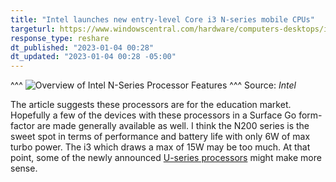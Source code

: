 ```yaml
---
title: "Intel launches new entry-level Core i3 N-series mobile CPUs"
targeturl: https://www.windowscentral.com/hardware/computers-desktops/intel-core-i3-n-series-launch-ces-2023 
response_type: reshare
dt_published: "2023-01-04 00:28"
dt_updated: "2023-01-04 00:28 -05:00"
---
```


^^^
![Overview of Intel N-Series Processor Features](https://cdn.mos.cms.futurecdn.net/kkWgG7UZh3ySjrniGmYmDk-1200-80.jpg)
^^^ Source: *Intel*

The article suggests these processors are for the education market. Hopefully a few of the devices with these processors in a Surface Go form-factor are made generally available as well. I think the N200 series is the sweet spot in terms of performance and battery life with only 6W of max turbo power. The i3 which draws a max of 15W may be too much. At that point, some of the newly announced [U-series processors](https://www.windowscentral.com/hardware/computers-desktops/13th-gen-intel-core-mobile-cpus-announced-ces-2023) might make more sense. 